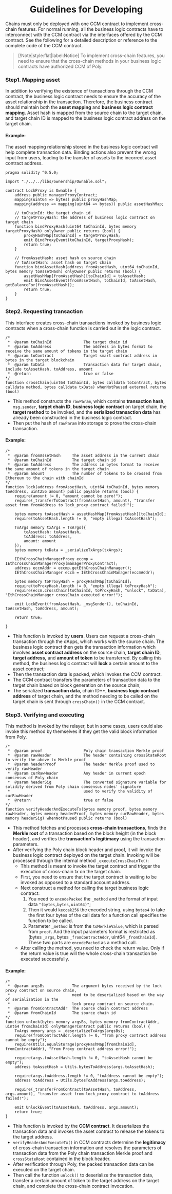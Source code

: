 <h1 align="center">Guidelines for Developing</h1>

Chains must only be deployed with one CCM contract to implement cross-chain features. For normal running, all the business logic contracts have to interconnect with the CCM contract via the interfaces offered by the CCM contract. See the following for a detailed description or reference to the complete code of the CCM contract.
> [!Note|style:flat|label:Notice]
> To implement cross-chain features, you need to ensure that the cross-chain methods in your business logic contracts have authorized CCM of Poly.

### Step1. Mapping asset

In addition to verifying the existence of transactions through the CCM contract, the business logic contract needs to ensure the accuracy of the asset relationship in the transaction. 
Therefore, the business contract should maintain both the **asset mapping** and **business logic contract mapping**. 
Asset hash is mapped from the source chain to the target chain, and target chain ID is mapped to the business logic contract address on the target chain.

#### Example:

The asset mapping relationship stored in the business logic contract will help complete transaction data. Binding actions also prevent the wrong input from users, leading to the transfer of assets to the incorrect asset contract address.

```solidity
pragma solidity ^0.5.0;

import "./../../libs/ownership/Ownable.sol";

contract LockProxy is Ownable {
    address public managerProxyContract;
    mapping(uint64 => bytes) public proxyHashMap;
    mapping(address => mapping(uint64 => bytes)) public assetHashMap;
    
    // toChainId: the target chain id
    // targetProxyHash: the address of business logic contract on target chain
    function bindProxyHash(uint64 toChainId, bytes memory targetProxyHash) onlyOwner public returns (bool) {
        proxyHashMap[toChainId] = targetProxyHash;
        emit BindProxyEvent(toChainId, targetProxyHash);
        return true;
    }
    
    // fromAssetHash: asset hash on source chain 
    // toAssetHash: asset hash on target chain
    function bindAssetHash(address fromAssetHash, uint64 toChainId, bytes memory toAssetHash) onlyOwner public returns (bool) {
        assetHashMap[fromAssetHash][toChainId] = toAssetHash;
        emit BindAssetEvent(fromAssetHash, toChainId, toAssetHash, getBalanceFor(fromAssetHash));
        return true;
    }
}
```

### Step2. Requesting transaction



This interface creates cross-chain transactions invoked by business logic contracts when a cross-chain function is carried out in the logic contract.

````solidity
/*  
 *  @param toChainId              The target chain id
 *  @param toAddress              The address in bytes format to receive the same amount of tokens in the target chain
 *  @param toContract             Target smart contract address in bytes in the target blockchain
 *  @param txData                 Transaction data for target chain, include toAssetHash, toAddress, amount
 *  @return                       true or false 
*/
function crossChain(uint64 toChainId, bytes calldata toContract, bytes calldata method, bytes calldata txData) whenNotPaused external returns (bool)
````

- This method constructs the `rawParam`, which contains **transaction hash**, `msg.sender`, **target chain ID**, **business logic contract** on target chain, the **target method** to be invoked, and the **serialized transaction data** has already been constructed in the business logic contract. 
- Then put the hash of `rawParam` into storage to prove the cross-chain transaction.

#### Example:

```solidity
/*  
 *  @param fromAssetHash     The asset address in the current chain
 *  @param toChainId         The target chain id
 *  @param toAddress         The address in bytes format to receive the same amount of tokens in the target chain 
 *  @param amount            The number of tokens to be crossed from Ethereum to the chain with chainId
*/
function lock(address fromAssetHash, uint64 toChainId, bytes memory toAddress, uint256 amount) public payable returns (bool) {
    require(amount != 0, "amount cannot be zero!");
    require(_transferToContract(fromAssetHash, amount), "transfer asset from fromAddress to lock_proxy contract failed!");
        
    bytes memory toAssetHash = assetHashMap[fromAssetHash][toChainId];
    require(toAssetHash.length != 0, "empty illegal toAssetHash");

    TxArgs memory txArgs = TxArgs({
        toAssetHash: toAssetHash,
        toAddress: toAddress,
        amount: amount
    });
    bytes memory txData = _serializeTxArgs(txArgs);
        
    IEthCrossChainManagerProxy eccmp = IEthCrossChainManagerProxy(managerProxyContract);
    address eccmAddr = eccmp.getEthCrossChainManager();
    IEthCrossChainManager eccm = IEthCrossChainManager(eccmAddr);
        
    bytes memory toProxyHash = proxyHashMap[toChainId];
    require(toProxyHash.length != 0, "empty illegal toProxyHash");
    require(eccm.crossChain(toChainId, toProxyHash, "unlock", txData), "EthCrossChainManager crossChain executed error!");

    emit LockEvent(fromAssetHash, _msgSender(), toChainId, toAssetHash, toAddress, amount);
        
    return true;
    
}
```

- This function is invoked by **users**. Users can request a cross-chain transaction through the dApps, which works with the source chain. The business logic contract then gets the transaction information which involves **asset contract address** on the source chain, **target chain ID**, **target address,** and **amount of token** to be transferred. By calling this method, the business logic contract will **lock** a certain amount to the asset contract;
- Then the transaction data is packed, which invokes the CCM contract. 
- The CCM contract transfers the parameters of transaction data to the target chain based on block generation on the source chain;
- The serialized **transaction data**, chain ID**, **business logic contract address** of target chain, and the method needing to be called on the target chain is sent through `crossChain()` in the CCM contract.

### Step3. Verifying and executing

This method is invoked by the relayer, but in some cases, users could also invoke this method by themselves if they get the valid block information from Poly.

````solidity
/*  
 *  @param proof                  Poly chain transaction Merkle proof
 *  @param rawHeader              The header containing crossStateRoot to verify the above tx Merkle proof
 *  @param headerProof            The header Merkle proof used to verify rawHeader
 *  @param curRawHeader           Any header in current epoch consensus of Poly chain
 *  @param headerSig              The converted signature variable for solidity derived from Poly chain consensus nodes' signature 
 *                                used to verify the validity of curRawHeader
 *  @return                       true or false
*/
function verifyHeaderAndExecuteTx(bytes memory proof, bytes memory rawHeader, bytes memory headerProof, bytes memory curRawHeader, bytes memory headerSig) whenNotPaused public returns (bool)
````

- This method fetches and processes **cross-chain transactions**, finds the **Merkle root** of a transaction based on the block height (in the block header), and verifies the **transaction's legitimacy** using the transaction parameters.
- After verifying the Poly chain block header and proof, it will invoke the business logic contract deployed on the target chain. Invoking will be processed through the internal method `_executeCrossChainTx()`: 
  - This method is meant to invoke the target contract and trigger the execution of cross-chain tx on the target chain. 
  - First, you need to ensure that the target contract is waiting to be invoked as opposed to a standard account address. 
  - Next construct a method for calling the target business logic contract: 
      1. You need to `encodePacked` the `_method` and the format of input data `"(bytes,bytes,uint64)"`;
      2. Then it would `keccak256` the encoded string, using `bytes4` to take the first four bytes of the call data for a function call specifies the function to be called. 
      3. Parameter `_method` is from the `toMerkleValue`, which is parsed from `proof`. And the input parameters format is restricted as (bytes `_args`, bytes `_fromContractAddr`, uint64 `_fromChainId`). These two parts are `encodePacked` as a method call.  
  - After calling the method, you need to check the return value. Only if the return value is true will the whole cross-chain transaction be executed successfully. 

#### Example:

```solidity
/*  
 *  @param argsBs            The argument bytes received by the lock proxy contract on source chain, 
 *                           need to be deserialized based on the way of serialization in the 
 *                           lock proxy contract on source chain.
 *  @param fromContractAddr  The source chain contract address
 *  @param fromChainId       The source chain id
*/
function unlock(bytes memory argsBs, bytes memory fromContractAddr, uint64 fromChainId) onlyManagerContract public returns (bool) {
    TxArgs memory args = _deserializeTxArgs(argsBs);
    require(fromContractAddr.length != 0, "from proxy contract address cannot be empty");
    require(Utils.equalStorage(proxyHashMap[fromChainId], fromContractAddr), "From Proxy contract address error!");
        
    require(args.toAssetHash.length != 0, "toAssetHash cannot be empty");
    address toAssetHash = Utils.bytesToAddress(args.toAssetHash);

    require(args.toAddress.length != 0, "toAddress cannot be empty");
    address toAddress = Utils.bytesToAddress(args.toAddress);

    require(_transferFromContract(toAssetHash, toAddress, args.amount), "transfer asset from lock_proxy contract to toAddress failed!");
        
    emit UnlockEvent(toAssetHash, toAddress, args.amount);
    return true;
}
```

- This function is invoked by the **CCM contract**. It deserializes the transaction data and invokes the asset contract to release the tokens to the target address.
- `verifyHeaderAndExecuteTx()` in CCM contracts determine the **legitimacy** of cross-chain transaction information and resolves the parameters of transaction data from the Poly chain transaction Merkle proof and `crossStateRoot` contained in the block header. 
- After verification through Poly, the packed transaction data can be executed on the target chain.
- Then call the function `unlock()` to deserialize the transaction data, transfer a certain amount of token to the target address on the target chain, and complete the cross-chain contract invocation.

